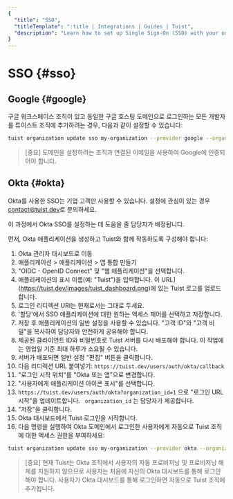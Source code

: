 ```yaml
---
{
  "title": "SSO",
  "titleTemplate": ":title | Integrations | Guides | Tuist",
  "description": "Learn how to set up Single Sign-On (SSO) with your organization."
}
---
```

# SSO {#sso}

## Google {#google}

구글 워크스페이스 조직이 있고 동일한 구글 호스팅 도메인으로 로그인하는 모든 개발자를 튜이스트 조직에 추가하려는 경우, 다음과 같이 설정할 수
있습니다:
```bash
tuist organization update sso my-organization --provider google --organization-id my-google-domain.com
```

> [중요] 도메인을 설정하려는 조직과 연결된 이메일을 사용하여 Google에 인증되어야 합니다.

## Okta {#okta}

Okta를 사용한 SSO는 기업 고객만 사용할 수 있습니다. 설정에 관심이 있는 경우
[contact@tuist.dev](mailto:contact@tuist.dev)로 문의하세요.

이 과정에서 Okta SSO를 설정하는 데 도움을 줄 담당자가 배정됩니다.

먼저, Okta 애플리케이션을 생성하고 Tuist와 함께 작동하도록 구성해야 합니다:
1. Okta 관리자 대시보드로 이동
2. 애플리케이션 > 애플리케이션 > 앱 통합 만들기
3. "OIDC - OpenID Connect" 및 "웹 애플리케이션"을 선택합니다.
4. 애플리케이션의 표시 이름(예: "Tuist")을 입력합니다. 이
   URL](https://tuist.dev/images/tuist_dashboard.png)에 있는 Tuist 로고를 업로드합니다.
5. 로그인 리디렉션 URI는 현재로서는 그대로 두세요.
6. '할당'에서 SSO 애플리케이션에 대한 원하는 액세스 제어를 선택하고 저장합니다.
7. 저장 후 애플리케이션의 일반 설정을 사용할 수 있습니다. "고객 ID"와 "고객 비밀"을 복사하여 담당자와 안전하게 공유해야 합니다.
8. 제공된 클라이언트 ID와 비밀번호로 Tuist 서버를 다시 배포해야 합니다. 이 작업에는 영업일 기준 최대 하루가 소요될 수 있습니다.
9. 서버가 배포되면 일반 설정 "편집" 버튼을 클릭합니다.
10. 다음 리디렉션 URL 붙여넣기: `https://tuist.dev/users/auth/okta/callback`
13. "로그인 시작 위치"를 "Okta 또는 앱"으로 변경합니다.
14. "사용자에게 애플리케이션 아이콘 표시"를 선택합니다.
15. `https://tuist.dev/users/auth/okta?organization_id=1` 으로 "로그인 URL 시작"을
    업데이트합니다. ` organization_id` 는 담당자가 제공합니다.
16. "저장"을 클릭합니다.
17. Okta 대시보드에서 Tuist 로그인을 시작합니다.
18. 다음 명령을 실행하여 Okta 도메인에서 로그인한 사용자에게 자동으로 Tuist 조직에 대한 액세스 권한을 부여하세요:
```bash
tuist organization update sso my-organization --provider okta --organization-id my-okta-domain.com
```

> [중요] 현재 Tuist는 Okta 조직에서 사용자의 자동 프로비저닝 및 프로비저닝 해제를 지원하지 않으므로 사용자는 처음에 자신의 Okta
> 대시보드를 통해 로그인해야 합니다. 사용자가 Okta 대시보드를 통해 로그인하면 자동으로 Tuist 조직에 추가됩니다.
